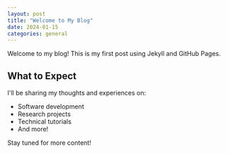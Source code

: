 ```yaml
---
layout: post
title: "Welcome to My Blog"
date: 2024-01-15
categories: general
---
```


Welcome to my blog! This is my first post using Jekyll and GitHub Pages.

## What to Expect

I'll be sharing my thoughts and experiences on:
- Software development
- Research projects
- Technical tutorials
- And more!

Stay tuned for more content!
